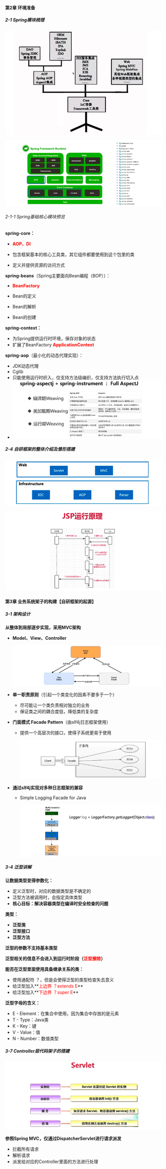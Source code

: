 #### 第2章 环境准备

##### 2-1 Spring模块梳理

![](images\spring模块梳理1.png)

![](images\spring模块梳理2.png)



###### 2-1-1 Spring基础核心模块预览

**spring-core：**

- **<span style="color:red">AOP、DI</span>**

- 包含框架基本的核心工具类，其它组件都要使用到这个包里的类
- 定义并提供资源的访问方式

**spring-beans**（Spring主要面向Bean编程（BOP））：

- **<span style="color:red">BeanFactory</span>**

- Bean的定义
- Bean的解析
- Bean的创建

**spring-context：**

- 为Spring提供运行时环境，保存对象的状态
- 扩展了BeanFactory               **<span style="color:red">ApplicationContext</span>**

**spring-aop**（最小化的动态代理实现）：

- JDK动态代理
- Cglib
- 只能使用运行时织入，仅支持方法级编织，仅支持方法执行切入点
- ![](images\spring模块梳理3.png)



##### 2-4 自研框架的整体介绍及雏形搭建

![](images\自研框架1.png)



![](images\JSP运行原理1.png)





#### 第3章 业务系统架子的构建【自研框架的起源】

##### 3-1 架构设计

**从整体到局部逐步实现，采用MVC架构**

- **Model、View、Controller**

  ![](images\架构设计1.png)

- **单一职责原则**（引起一个类变化的因素不要多于一个）

  - 尽可能让一个类负责相对独立的业务
  - 保证类之间的耦合度低，降低类的复杂度

- **门面模式 Facade Pattern**（由slf4j日志框架使用）

  - 提供一个高层次的接口，使得子系统更易于使用

    ![](images\架构设计2.png)

- **通过slf4j实现对多种日志框架的兼容**

  - Simple Logging Facade for Java

    ![](images\架构设计3.png)





##### 3-4 泛型讲解

**让数据类型变得参数化：**

- 定义泛型时，对应的数据类型是不确定的
- 泛型方法被调用时，会指定具体类型
- **核心目标：解决容器类型在编译时安全检查的问题**



**类型：**

- **泛型类**
- **泛型接口**
- **泛型方法**



**泛型的参数不支持基本类型**

**泛型相关的信息不会进入到运行时阶段（<span style="color:red">泛型擦除</span>）**



**能否在泛型里面使用具备继承关系的类：**

- 使用通配符 ？，但是会使得泛型的类型检查失去意义
- 给泛型加入**<span style="color:red">上边界 ？extends E</span>**
- 给泛型加入**<span style="color:red">下边界 ？super E</span>**



**泛型字母的含义：**

- E	-	Element：在集合中使用，因为集合中存放的是元素
- T    -    Type：Java类
- K    -    Key：键
- V    -     Value：值
- N    -    Number：数值类型



##### 3-7 Controller层代码架子的搭建

![](images\Servlet1.png)

 **参照Spring MVC，仅通过DispatcherServlet进行请求派发**

- 拦截所有请求
- 解析请求
- 派发给对应的Controller里面的方法进行处理